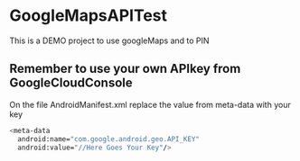 # GoogleMapsAPITest
This is a DEMO project to use googleMaps and to PIN

## Remember to use your own APIkey from GoogleCloudConsole
On the file AndroidManifest.xml replace the value from meta-data with your key

```bash
<meta-data
  android:name="com.google.android.geo.API_KEY"
  android:value="//Here Goes Your Key"/>
